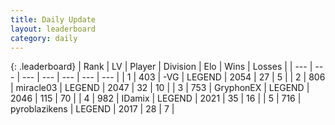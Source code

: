 ```yaml
---
title: Daily Update
layout: leaderboard
category: daily
---
```


{: .leaderboard}
| Rank | LV | Player | Division | Elo | Wins | Losses |
| --- | --- | --- | --- | --- | --- | --- |
| <span data-change="0">1</span> | 403 | <span title="ID: 92077">-VG</span> | LEGEND | <span data-change="34">2054</span> | <span data-change="8">27</span> | <span data-change="1">5</span> |
| <span data-change="16">2</span> | 806 | <span title="ID: 416373">miracle03</span> | LEGEND | <span data-change="142">2047</span> | <span data-change="21">32</span> | <span data-change="4">10</span> |
| <span data-change="-1">3</span> | 753 | <span title="ID: 315148">GryphonEX</span> | LEGEND | <span data-change="26">2046</span> | <span data-change="21">115</span> | <span data-change="10">70</span> |
| <span data-change="-">4</span> | 982 | <span title="ID: 357425">IDamix</span> | LEGEND | <span data-change="-">2021</span> | <span data-change="-">35</span> | <span data-change="-">16</span> |
| <span data-change="0">5</span> | 716 | <span title="ID: 143220">pyroblazikens</span> | LEGEND | <span data-change="17">2017</span> | <span data-change="2">28</span> | <span data-change="0">7</span> |